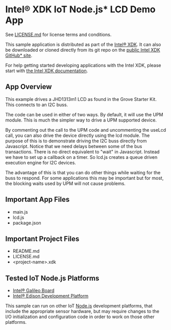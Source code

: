 Intel® XDK IoT Node.js\* LCD Demo App
=====================================
See [LICENSE.md](LICENSE.md) for license terms and conditions.

This sample application is distributed as part of the
[Intel® XDK](http://xdk.intel.com). It can also be downloaded
or cloned directly from its git repo on the
[public Intel XDK GitHub\* site](https://github.com/gomobile).

For help getting started developing applications with the
Intel XDK, please start with
[the Intel XDK documentation](https://software.intel.com/en-us/xdk/docs).

App Overview
------------
This example drives a JHD1313m1 LCD as found in the Grove Starter
Kit. This connects to an I2C buss.

The code can be used in either of two ways. By default, it will
use the UPM module. This is much the simpler way to drive a UPM
supported device.

By commenting out the call to the UPM code and uncommenting the
useLcd call, you can also drive the device directly using the lcd
module. The purpose of this is to demonstrate driving the I2C
buss directly from Javascript. Notice that we need delays between
some of the bus transactions. There is no direct equivalent to
"wait" in Javascript. Instead we have to set up a callback on a
timer. So lcd.js creates a queue driven execution engine for
I2C devices.

The advantage of this is that you can do other things while
waiting for the buss to respond. For some applications this may
be important but for most, the blocking waits used by UPM will
not cause problems.

Important App Files
-------------------
* main.js
* lcd.js
* package.json

Important Project Files
-----------------------
* README.md
* LICENSE.md
* \<project-name\>.xdk

Tested IoT Node.js Platforms
----------------------------
* [Intel® Galileo Board](http://intel.com/galileo)
* [Intel® Edison Development Platform](http://intel.com/edison)

This sample can run on other IoT [Node.js](http://nodejs.org) development
platforms, that include the appropriate sensor hardware, but may require
changes to the I/O initialization and configuration code in order to work on
those other platforms.
